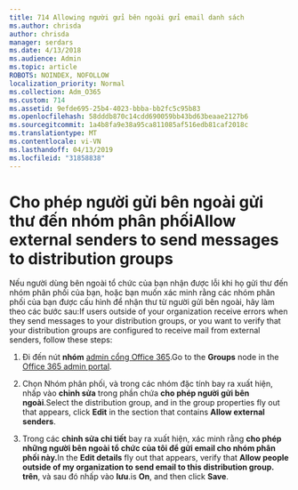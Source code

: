 ```yaml
---
title: 714 Allowing người gửi bên ngoài gửi email danh sách
ms.author: chrisda
author: chrisda
manager: serdars
ms.date: 4/13/2018
ms.audience: Admin
ms.topic: article
ROBOTS: NOINDEX, NOFOLLOW
localization_priority: Normal
ms.collection: Adm_O365
ms.custom: 714
ms.assetid: 9efde695-25b4-4023-bbba-bb2fc5c95b83
ms.openlocfilehash: 58dddb870c14cdd690059bb43bd63beaae2127b6
ms.sourcegitcommit: 1a4b8fa9e38a95ca811085af516edb81caf2018c
ms.translationtype: MT
ms.contentlocale: vi-VN
ms.lasthandoff: 04/13/2019
ms.locfileid: "31858838"
---
```

# <a name="allow-external-senders-to-send-messages-to-distribution-groups"></a><span data-ttu-id="58b12-102">Cho phép người gửi bên ngoài gửi thư đến nhóm phân phối</span><span class="sxs-lookup"><span data-stu-id="58b12-102">Allow external senders to send messages to distribution groups</span></span>

<span data-ttu-id="58b12-103">Nếu người dùng bên ngoài tổ chức của bạn nhận được lỗi khi họ gửi thư đến nhóm phân phối của bạn, hoặc bạn muốn xác minh rằng các nhóm phân phối của bạn được cấu hình để nhận thư từ người gửi bên ngoài, hãy làm theo các bước sau:</span><span class="sxs-lookup"><span data-stu-id="58b12-103">If users outside of your organization receive errors when they send messages to your distribution groups, or you want to verify that your distribution groups are configured to receive mail from external senders, follow these steps:</span></span>

1. <span data-ttu-id="58b12-104">Đi đến nút **nhóm** [admin cổng Office 365](https://portal.office.com/adminportal/home#/groups).</span><span class="sxs-lookup"><span data-stu-id="58b12-104">Go to the **Groups** node in the [Office 365 admin portal](https://portal.office.com/adminportal/home#/groups).</span></span>

2. <span data-ttu-id="58b12-105">Chọn Nhóm phân phối, và trong các nhóm đặc tính bay ra xuất hiện, nhấp vào **chỉnh sửa** trong phần chứa **cho phép người gửi bên ngoài**.</span><span class="sxs-lookup"><span data-stu-id="58b12-105">Select the distribution group, and in the group properties fly out that appears, click **Edit** in the section that contains **Allow external senders**.</span></span>

3. <span data-ttu-id="58b12-106">Trong các **chỉnh sửa chi tiết** bay ra xuất hiện, xác minh rằng **cho phép những người bên ngoài tổ chức của tôi để gửi email cho nhóm phân phối này.**</span><span class="sxs-lookup"><span data-stu-id="58b12-106">In the **Edit details** fly out that appears, verify that **Allow people outside of my organization to send email to this distribution group.**</span></span> <span data-ttu-id="58b12-107">**trên**, và sau đó nhấp vào **lưu**.</span><span class="sxs-lookup"><span data-stu-id="58b12-107">is **On**, and then click **Save**.</span></span>
